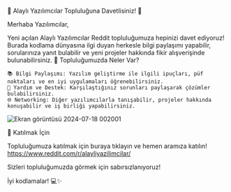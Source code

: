 🎉 Alaylı Yazılımcılar Topluluğuna Davetlisiniz! 🚀

Merhaba Yazılımcılar,

Yeni açılan Alaylı Yazılımcılar Reddit topluluğumuza hepinizi davet ediyoruz! Burada kodlama dünyasına ilgi duyan herkesle bilgi paylaşımı yapabilir, sorularınıza yanıt bulabilir ve yeni projeler hakkında fikir alışverişinde bulunabilirsiniz.
🌟 Topluluğumuzda Neler Var?

    📚 Bilgi Paylaşımı: Yazılım geliştirme ile ilgili ipuçları, püf noktaları ve en iyi uygulamaları öğrenebilirsiniz.
    🤝 Yardım ve Destek: Karşılaştığınız sorunları paylaşarak çözümler bulabilirsiniz.
    🌐 Networking: Diğer yazılımcılarla tanışabilir, projeler hakkında konuşabilir ve iş birliği yapabilirsiniz.
    

![Ekran görüntüsü 2024-07-18 002001](https://github.com/user-attachments/assets/bc129777-63c4-4953-a6f8-ffa50e1ce949)



📝 Katılmak İçin

Topluluğumuza katılmak için buraya tıklayın ve hemen aramıza katılın!
https://www.reddit.com/r/alayliyazilimcilar/


Sizleri topluluğumuzda görmek için sabırsızlanıyoruz!

İyi kodlamalar! 💻✨
